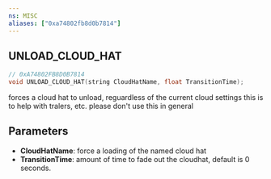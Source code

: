 ```yaml
---
ns: MISC
aliases: ["0xa74802fb8d0b7814"]
---
```

## UNLOAD_CLOUD_HAT

```c
// 0xA74802FB8D0B7814
void UNLOAD_CLOUD_HAT(string CloudHatName, float TransitionTime);
```

forces a cloud hat to unload, reguardless of the current cloud settings
this is to help with tralers, etc. please don't use this in general


## Parameters
* **CloudHatName**: force a loading of the named cloud hat
* **TransitionTime**: amount of time to fade out the cloudhat, default is 0 seconds.

